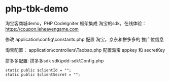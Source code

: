 # php-tbk-demo
淘宝客商城demo，PHP CodeIgniter 框架集成 淘宝的sdk，在线体验：https://coupon.leheavengame.com


修改 application\config\constants.php 配置 淘宝，京东和拼多多的 推广位信息


淘宝配置：
application\controllers\Taobao.php 配置淘宝 appkey 和 secretKey


拼多多配置:
拼多多sdk 
sdk\pdd-sdk\Config.php 

```
static public $clientId = "";
static public $clientSecret = "";
```